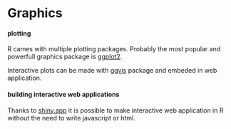 # Graphics
#### plotting
R cames with multiple plotting packages. Probably the most popular and powerfull graphics package is [ggplot2](http://ggplot2.org).

Interactive plots can be made with [ggvis](https://github.com/rstudio/ggvis) package and embeded in web application.

#### building interactive web applications
Thanks to [shiny.app](http://shiny.rstudio.com) it is possible to make interactive web application in R without the need to write javascript or html.

